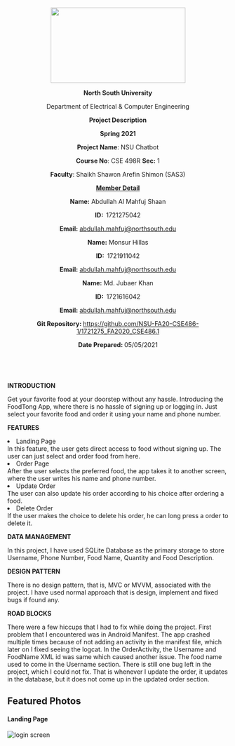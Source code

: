 <p style="text-align: center;">&nbsp;</p>
<p style="text-align: center;">&nbsp;</p>
<p align="center"><strong><img src="https://media.dhakatribune.com/uploads/2016/11/nsulogo.jpg" alt="" width="307" height="172" /></strong></p>
<p align="center"><strong>North South University</strong></p>
<p align="center">Department of Electrical &amp; Computer Engineering</p>
<p align="center"><strong>Project Description</strong></p>
<p align="center"><strong>Spring 2021</strong></p>
<p align="center"><strong>Project Name</strong>: NSU Chatbot</p>
<p align="center"><strong>Course No</strong>: CSE 498R <strong>Sec</strong><strong>:</strong> 1</p>
<p align="center"><strong>Faculty</strong>: Shaikh Shawon Arefin Shimon (SAS3)</p>
<p align="center"><strong><u>Member Detail</u></strong></p>
<p align="center"><strong>Name</strong><strong>:</strong> Abdullah Al Mahfuj Shaan</p>
<p align="center"><strong>ID</strong><strong>:&nbsp; </strong>1721275042</p>
<p align="center"><strong>Email</strong><strong>:</strong> <a href="mailto:abdullah.mahfuj@northsouth.edu">abdullah.mahfuj@northsouth.edu</a></p>
<p align="center"><strong>Name</strong><strong>:</strong> Monsur Hillas</p>
<p align="center"><strong>ID</strong><strong>:&nbsp; </strong>1721911042</p>
<p align="center"><strong>Email</strong><strong>:</strong> <a href="mailto:monsur.hillas@northsouth.edu">abdullah.mahfuj@northsouth.edu</a></p>
<p align="center"><strong>Name</strong><strong>:</strong> Md. Jubaer Khan</p>
<p align="center"><strong>ID</strong><strong>:&nbsp; </strong>1721616042</p>
<p align="center"><strong>Email</strong><strong>:</strong> <a href="mailto:jubaer.khan@northsouth.edu">abdullah.mahfuj@northsouth.edu</a></p>
<p align="center"><strong>Git Repository</strong><strong>: </strong><a href="https://github.com/AbdullahAlMahfujShaan/Automated-Reply-System-Development">https://github.com/NSU-FA20-CSE486-1/1721275_FA2020_CSE486.1</a></p>
<p align="center"><strong>Date Prepared</strong><strong>: </strong>05/05/2021</p>
<p><strong>&nbsp;</strong></p>
<p><strong>&nbsp;</strong></p>
<p><strong>INTRODUCTION</strong></p>
<p>Get your favorite food at your doorstep without any hassle. Introducing the FoodTong App, where there is no hassle of signing up or logging in. Just select your favorite food and order it using your name and phone number.</p>
<p><strong>FEATURES</strong></p>
<li>Landing Page</li>
In this feature, the user gets direct access to food without signing up. The user can just select and order food from here.
<li>Order Page</li>
After the user selects the preferred food, the app takes it to another screen, where the user writes his name and phone number.
<li>Update Order</li>
The user can also update his order according to his choice after ordering a food. 
<li>Delete Order</li>
If the user makes the choice to delete his order, he can long press a order to delete it.

<p><strong>DATA MANAGEMENT</strong></p>
<p>In this project, I have used SQLite Database as the primary storage to store Username, Phone Number, Food Name, Quantity and Food Description.</p>
<p><strong>DESIGN PATTERN</strong></p>
<p>There is no design pattern, that is, MVC or MVVM, associated with the project. I have used normal approach that is design, implement and fixed bugs if found any. </p>
<p><strong>ROAD BLOCKS</strong></p>
<p>There were a few hiccups that I had to fix while doing the project. First problem that I encountered was in Android Manifest. The app crashed multiple times because of not adding an activity in the manifest file, which later on I fixed seeing the logcat. In the OrderActivity, the Username and FoodName XML id was same which caused another issue. The food name used to come in the Username section. There is still one bug left in the project, which I could not fix. That is whenever I update the order, it updates in the database, but it does not come up in the updated order section. </p>

## Featured Photos

#### Landing Page
![login screen](https://github.com/NSU-FA20-CSE486-1/1721275_FA2020_CSE486.1/blob/main/AndroidProject/Project%20Screenshots/landing_page.jpg)
